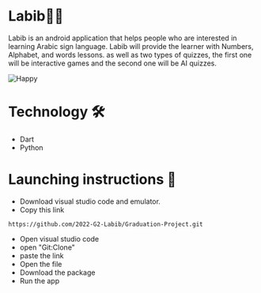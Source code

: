 <!-- # labib

A new Flutter project.

## Getting Started

This project is a starting point for a Flutter application.

A few resources to get you started if this is your first Flutter project:

- [Lab: Write your first Flutter app](https://docs.flutter.dev/get-started/codelab)
- [Cookbook: Useful Flutter samples](https://docs.flutter.dev/cookbook)

For help getting started with Flutter development, view the
[online documentation](https://docs.flutter.dev/), which offers tutorials,
samples, guidance on mobile development, and a full API reference. -->
 # Labib🦻🏻
Labib is an android application that helps people who are interested in learning Arabic sign language. Labib will provide the learner with Numbers, Alphabet, and words lessons. as well as two types of quizzes, the first one will be interactive games and the second one will be AI quizzes. 

![Happy](https://user-images.githubusercontent.com/90304225/160501693-848b4811-ec1d-40c1-9c52-04675a21807b.PNG)

# Technology 🛠
- Dart
- Python


# Launching instructions 📲
- Download visual studio code and emulator.
- Copy this link 
```
https://github.com/2022-G2-Labib/Graduation-Project.git
```
- Open visual studio code 
- open "Git:Clone"
- paste the link
- Open the file 
- Download the package
- Run the app 


